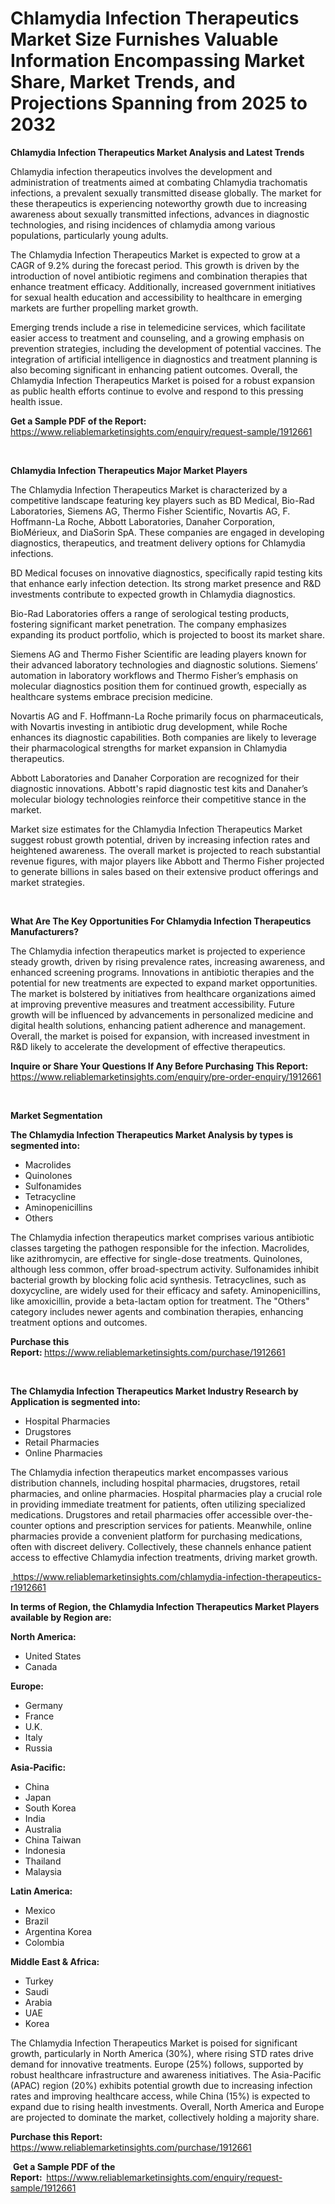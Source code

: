 <p><h1>Chlamydia Infection Therapeutics Market Size Furnishes Valuable Information Encompassing Market Share, Market Trends, and Projections Spanning from 2025 to 2032</h1></p><p><strong>Chlamydia Infection Therapeutics Market Analysis and Latest Trends</strong></p>
<p><p>Chlamydia infection therapeutics involves the development and administration of treatments aimed at combating Chlamydia trachomatis infections, a prevalent sexually transmitted disease globally. The market for these therapeutics is experiencing noteworthy growth due to increasing awareness about sexually transmitted infections, advances in diagnostic technologies, and rising incidences of chlamydia among various populations, particularly young adults.</p><p>The Chlamydia Infection Therapeutics Market is expected to grow at a CAGR of 9.2% during the forecast period. This growth is driven by the introduction of novel antibiotic regimens and combination therapies that enhance treatment efficacy. Additionally, increased government initiatives for sexual health education and accessibility to healthcare in emerging markets are further propelling market growth. </p><p>Emerging trends include a rise in telemedicine services, which facilitate easier access to treatment and counseling, and a growing emphasis on prevention strategies, including the development of potential vaccines. The integration of artificial intelligence in diagnostics and treatment planning is also becoming significant in enhancing patient outcomes. Overall, the Chlamydia Infection Therapeutics Market is poised for a robust expansion as public health efforts continue to evolve and respond to this pressing health issue.</p></p>
<p><strong>Get a Sample PDF of the Report:&nbsp;</strong> <a href="https://www.reliablemarketinsights.com/enquiry/request-sample/1912661?utm_campaign=2210&utm_medium=2&utm_source=Github&utm_content=ia&utm_term=13042025&utm_id=chlamydia-infection-therapeutics">https://www.reliablemarketinsights.com/enquiry/request-sample/1912661</a></p>
<p>&nbsp;</p>
<p><strong>Chlamydia Infection Therapeutics Major Market Players</strong></p>
<p><p>The Chlamydia Infection Therapeutics Market is characterized by a competitive landscape featuring key players such as BD Medical, Bio-Rad Laboratories, Siemens AG, Thermo Fisher Scientific, Novartis AG, F. Hoffmann-La Roche, Abbott Laboratories, Danaher Corporation, BioMérieux, and DiaSorin SpA. These companies are engaged in developing diagnostics, therapeutics, and treatment delivery options for Chlamydia infections.</p><p>BD Medical focuses on innovative diagnostics, specifically rapid testing kits that enhance early infection detection. Its strong market presence and R&D investments contribute to expected growth in Chlamydia diagnostics.</p><p>Bio-Rad Laboratories offers a range of serological testing products, fostering significant market penetration. The company emphasizes expanding its product portfolio, which is projected to boost its market share.</p><p>Siemens AG and Thermo Fisher Scientific are leading players known for their advanced laboratory technologies and diagnostic solutions. Siemens’ automation in laboratory workflows and Thermo Fisher’s emphasis on molecular diagnostics position them for continued growth, especially as healthcare systems embrace precision medicine.</p><p>Novartis AG and F. Hoffmann-La Roche primarily focus on pharmaceuticals, with Novartis investing in antibiotic drug development, while Roche enhances its diagnostic capabilities. Both companies are likely to leverage their pharmacological strengths for market expansion in Chlamydia therapeutics.</p><p>Abbott Laboratories and Danaher Corporation are recognized for their diagnostic innovations. Abbott's rapid diagnostic test kits and Danaher’s molecular biology technologies reinforce their competitive stance in the market.</p><p>Market size estimates for the Chlamydia Infection Therapeutics Market suggest robust growth potential, driven by increasing infection rates and heightened awareness. The overall market is projected to reach substantial revenue figures, with major players like Abbott and Thermo Fisher projected to generate billions in sales based on their extensive product offerings and market strategies.</p></p>
<p>&nbsp;</p>
<p><strong>What Are The Key Opportunities For Chlamydia Infection Therapeutics Manufacturers?</strong></p>
<p><p>The Chlamydia infection therapeutics market is projected to experience steady growth, driven by rising prevalence rates, increasing awareness, and enhanced screening programs. Innovations in antibiotic therapies and the potential for new treatments are expected to expand market opportunities. The market is bolstered by initiatives from healthcare organizations aimed at improving preventive measures and treatment accessibility. Future growth will be influenced by advancements in personalized medicine and digital health solutions, enhancing patient adherence and management. Overall, the market is poised for expansion, with increased investment in R&D likely to accelerate the development of effective therapeutics.</p></p>
<p><strong>Inquire or Share Your Questions If Any Before Purchasing This Report:</strong> <a href="https://www.reliablemarketinsights.com/enquiry/pre-order-enquiry/1912661?utm_campaign=2210&utm_medium=2&utm_source=Github&utm_content=ia&utm_term=13042025&utm_id=chlamydia-infection-therapeutics">https://www.reliablemarketinsights.com/enquiry/pre-order-enquiry/1912661</a></p>
<p>&nbsp;</p>
<p><strong>Market Segmentation</strong></p>
<p><strong>The Chlamydia Infection Therapeutics Market Analysis by types is segmented into:</strong></p>
<p><ul><li>Macrolides</li><li>Quinolones</li><li>Sulfonamides</li><li>Tetracycline</li><li>Aminopenicillins</li><li>Others</li></ul></p>
<p><p>The Chlamydia infection therapeutics market comprises various antibiotic classes targeting the pathogen responsible for the infection. Macrolides, like azithromycin, are effective for single-dose treatments. Quinolones, although less common, offer broad-spectrum activity. Sulfonamides inhibit bacterial growth by blocking folic acid synthesis. Tetracyclines, such as doxycycline, are widely used for their efficacy and safety. Aminopenicillins, like amoxicillin, provide a beta-lactam option for treatment. The "Others" category includes newer agents and combination therapies, enhancing treatment options and outcomes.</p></p>
<p><strong>Purchase this Report:&nbsp;</strong><a href="https://www.reliablemarketinsights.com/purchase/1912661?utm_campaign=2210&utm_medium=2&utm_source=Github&utm_content=ia&utm_term=13042025&utm_id=chlamydia-infection-therapeutics">https://www.reliablemarketinsights.com/purchase/1912661</a></p>
<p>&nbsp;</p>
<p><strong>The Chlamydia Infection Therapeutics Market Industry Research by Application is segmented into:</strong></p>
<p><ul><li>Hospital Pharmacies</li><li>Drugstores</li><li>Retail Pharmacies</li><li>Online Pharmacies</li></ul></p>
<p><p>The Chlamydia infection therapeutics market encompasses various distribution channels, including hospital pharmacies, drugstores, retail pharmacies, and online pharmacies. Hospital pharmacies play a crucial role in providing immediate treatment for patients, often utilizing specialized medications. Drugstores and retail pharmacies offer accessible over-the-counter options and prescription services for patients. Meanwhile, online pharmacies provide a convenient platform for purchasing medications, often with discreet delivery. Collectively, these channels enhance patient access to effective Chlamydia infection treatments, driving market growth.</p></p>
<p><a href="https://www.reliablemarketinsights.com/chlamydia-infection-therapeutics-r1912661?utm_campaign=2210&utm_medium=2&utm_source=Github&utm_content=ia&utm_term=13042025&utm_id=chlamydia-infection-therapeutics">&nbsp;https://www.reliablemarketinsights.com/chlamydia-infection-therapeutics-r1912661</a></p>
<p><strong>In terms of Region, the Chlamydia Infection Therapeutics Market Players available by Region are:</strong></p>
<p>
    <p> <strong> North America: </strong>
        <ul>
            <li>United States</li>
            <li>Canada</li>
        </ul>
        </p> 
    <p> <strong> Europe: </strong>
        <ul>
            <li>Germany</li>
            <li>France</li>
            <li>U.K.</li>
            <li>Italy</li>
            <li>Russia</li>
        </ul>
        </p> 
    <p> <strong> Asia-Pacific: </strong>
        <ul>
            <li>China</li>
            <li>Japan</li>
            <li>South Korea</li>
            <li>India</li>
            <li>Australia</li>
            <li>China Taiwan</li>
            <li>Indonesia</li>
            <li>Thailand</li>
            <li>Malaysia</li>
        </ul>
        </p> 
    <p> <strong> Latin America: </strong>
        <ul>
            <li>Mexico</li>
            <li>Brazil</li>
            <li>Argentina Korea</li>
            <li>Colombia</li>
        </ul>
        </p> 
    <p> <strong> Middle East & Africa: </strong>
        <ul>
            <li>Turkey</li>
            <li>Saudi</li>
            <li>Arabia</li>
            <li>UAE</li>
            <li>Korea</li>
        </ul>
    </p>
    </p>
<p><p>The Chlamydia Infection Therapeutics Market is poised for significant growth, particularly in North America (30%), where rising STD rates drive demand for innovative treatments. Europe (25%) follows, supported by robust healthcare infrastructure and awareness initiatives. The Asia-Pacific (APAC) region (20%) exhibits potential growth due to increasing infection rates and improving healthcare access, while China (15%) is expected to expand due to rising health investments. Overall, North America and Europe are projected to dominate the market, collectively holding a majority share.</p></p>
<p><strong>Purchase this Report: </strong><a href="https://www.reliablemarketinsights.com/purchase/1912661?utm_campaign=2210&utm_medium=2&utm_source=Github&utm_content=ia&utm_term=13042025&utm_id=chlamydia-infection-therapeutics">https://www.reliablemarketinsights.com/purchase/1912661</a></p>
<p>&nbsp;<strong>Get a Sample PDF of the Report:&nbsp;&nbsp;</strong><a href="https://www.reliablemarketinsights.com/enquiry/request-sample/1912661?utm_campaign=2210&utm_medium=2&utm_source=Github&utm_content=ia&utm_term=13042025&utm_id=chlamydia-infection-therapeutics">https://www.reliablemarketinsights.com/enquiry/request-sample/1912661</a></p>
<p><strong></strong></p>
<p><p></p><p></p><p></p></p>